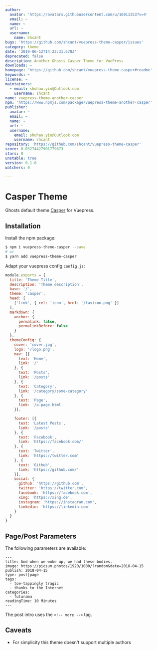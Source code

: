 ```yaml
---
author:
  avatar: 'https://avatars.githubusercontent.com/u/16911353?v=4'
  email: ~
  name: ~
  url: ~
  username:
    name: Shcant
bugs: 'https://github.com/shcant/vuepress-theme-casper/issues'
category: theme
date: '2019-06-12T14:23:31.678Z'
deprecated: false
description: Another Ghosts Casper Theme for VuePress
downloads: ~
homepage: 'https://github.com/shcant/vuepress-theme-casper#readme'
keywords: ~
license: ~
maintainers:
  - email: shuhao.yin@Outlook.com
    username: shcant
name: vuepress-theme-another-casper
npm: 'https://www.npmjs.com/package/vuepress-theme-another-casper'
publisher:
  avatar: ~
  email: ~
  name: ~
  url: ~
  username:
    email: shuhao.yin@Outlook.com
    username: shcant
repository: 'https://github.com/shcant/vuepress-theme-casper'
score: 0.03274427901779673
stars: 0
unstable: true
version: 0.1.0
watchers: 0

---
```


# Casper Theme

Ghosts default theme [Casper](https://github.com/TryGhost/Casper) for Vuepress.

## Installation

Install the npm package:

```bash
$ npm i vuepress-theme-casper --save
# or
$ yarn add vuepress-theme-casper
```

Adapt your vuepress config `config.js`:

```js
module.exports = {
  title: 'Theme Title',
  description: 'Theme description',
  base: '/',
  theme: 'casper',
  head: [
    ['link', { rel: 'icon', href: '/favicon.png' }]
  ],
  markdown: {
    anchor: {
      permalink: false,
      permalinkBefore: false
    }
  },
  themeConfig: {
    cover: 'cover.jpg',
    logo: '/logo.png',
    nav: [{
      text: 'Home',
      link: '/'
    }, {
      text: 'Posts',
      link: '/posts'
    }, {
      text: 'Category',
      link: '/category/some-category'
    }, {
      text: 'Page',
      link: '/a-page.html'
    }],

    footer: [{
      text: 'Latest Posts',
      link: '/posts'
    }, {
      text: 'Facebook',
      link: 'https://facebook.com/'
    }, {
      text: 'Twitter',
      link: 'https://twitter.com'
    }, {
      text: 'Github',
      link: 'https://github.com/'
    }],
    social: {
      github: 'https://github.com',
      twitter: 'https://twitter.com',
      facebook: 'https://facebook.com',
      xing: 'https://xing.de',
      instagram: 'https://instagram.com',
      linkedin: 'https://linkedin.com'
    }
  }
}
```

## Page/Post Parameters

The following parameters are available:

```
---
title: And when we woke up, we had these bodies.
image: https://picsum.photos/1920/1080/?random&date=2018-04-15
publish: 2018-04-15
type: post|page
tags:
  - toe-tappingly tragic
  - thanks to the Internet
categories:
  - futurama
readingTime: 10 Minutes
---
```

The post intro uses the `<!-- more -->` tag.

## Caveats

* For simplicity this theme doesn't support multiple authors
